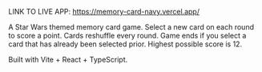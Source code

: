 LINK TO LIVE APP:
https://memory-card-navy.vercel.app/

A Star Wars themed memory card game. Select a new card on each round to score a point. Cards reshuffle every round. Game ends if you select a card that has already been selected prior. Highest possible score is 12.

Built with Vite + React + TypeScript.
